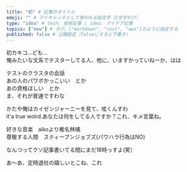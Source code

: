 ```yaml
---
title: "初" # 記事のタイトル
emoji: "" # アイキャッチとして使われる絵文字（1文字だけ）
type: "idea" # tech: 技術記事 / idea: アイデア記事
topics: ["new"] # タグ。["markdown", "rust", "aws"]のように指定する
published: false # 公開設定（falseにすると下書き）
---
```


初カキコ…ども…  
俺みたいな文系でテスターしてる人、他に、いますかっていねーか、はは  

テストのクラスタの会話  
あの人のパワポかっこいい　とか  
あの資格ほしい　とか  
ま、それが普通ですわな  


かたや俺はカイゼンジャーニーを見て、呟くんすわ  
it'a true wolrd.あなたは何をしてる人ですか？これ、キメ言葉ね。  

好きな音楽　aikoより椎名林檎  
尊敬する人間　スティーブンジョブズ(パワハラ行為はNO)  

なんつってクソ記事書いてる間にまだ18時っすよ(笑）  

あ〜あ、定時退社の嬉しいとこね、これ  